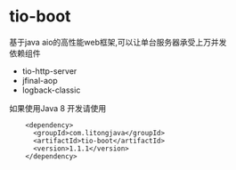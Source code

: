 # tio-boot

基于java aio的高性能web框架,可以让单台服务器承受上万并发  
依赖组件  

- tio-http-server
- jfinal-aop
- logback-classic

如果使用Java 8 开发请使用

```
    <dependency>
      <groupId>com.litongjava</groupId>
      <artifactId>tio-boot</artifactId>
      <version>1.1.1</version>
    </dependency>
```